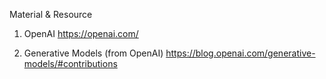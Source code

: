 Material & Resource 

1. OpenAI 
https://openai.com/

2. Generative Models (from OpenAI) 
https://blog.openai.com/generative-models/#contributions